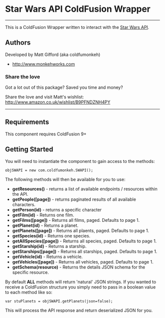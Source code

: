 # Star Wars API ColdFusion Wrapper

---

This is a ColdFusion Wrapper written to interact with the [Star Wars API](http://swapi.co/).

## Authors

Developed by Matt Gifford (aka coldfumonkeh)

- http://www.monkehworks.com


### Share the love

Got a lot out of this package? Saved you time and money?

Share the love and visit Matt's wishlist: http://www.amazon.co.uk/wishlist/B9PFNDZNH4PY

---

## Requirements

This component requires ColdFusion 9+


## Getting Started

You will need to instantiate the component to gain access to the methods:

    objSWAPI = new com.coldfumonkeh.SWAPI();


The following methods will then be available for you to use:

* **getResources()** - returns a list of available endpoints / resources within the API.
* **getPeople([page])** - returns paginated results of all available characters.
* **getPerson(id)** - returns a specific character
* **getFilm(id)** - Returns one film.
* **getFilms([page])** - Returns all films, paged. Defaults to page 1.
* **getPlanet(id)** - Returns a planet.
* **getPlanets([page])** - Returns all plaents, paged. Defaults to page 1.
* **getSpecies(id)** - Returns one species.
* **getAllSpecies([page])** - Returns all species, paged. Defaults to page 1.
* **getStarship(id)** - Returns a starship.
* **getStarships([page])** - Returns all starships, paged. Defaults to page 1.
* **getVehicle(id)** - Returns a vehicle.
* **getVehicles([page])** - Returns all vehicles, paged. Defaults to page 1.
* **getSchema(resource)** - Returns the details JSON schema for the specific resource.


By default **ALL** methods will return 'natural' JSON strings. If you wanted to receive a ColdFusion structure you simply need to pass in a boolean value to each method like so:

    var stuPlanets = objSWAPI.getPlanets(json=false);

This will process the API response and return deserialized JSON for you.
